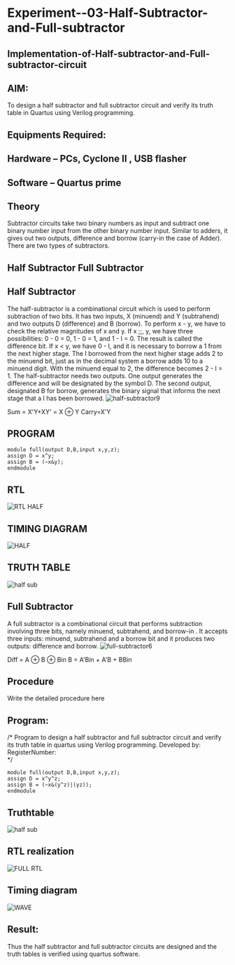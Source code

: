 # Experiment--03-Half-Subtractor-and-Full-subtractor
## Implementation-of-Half-subtractor-and-Full-subtractor-circuit
## AIM:
To design a half subtractor and full subtractor circuit and verify its truth table in Quartus using Verilog programming.

## Equipments Required:
## Hardware – PCs, Cyclone II , USB flasher
## Software – Quartus prime
## Theory
Subtractor circuits take two binary numbers as input and subtract one binary number input from the other binary number input. Similar to adders, it gives out two outputs, difference and borrow (carry-in the case of Adder). There are two types of subtractors.

## Half Subtractor Full Subtractor
## Half Subtractor
The half-subtractor is a combinational circuit which is used to perform subtraction of two bits. It has two inputs, X (minuend) and Y (subtrahend) and two outputs D (difference) and B (borrow). To perform x - y, we have to check the relative magnitudes of x and y. If x ;;, y, we have three possibilities: 0 - 0 = 0, 1 - 0 = 1, and 1 - I = 0. The result is called the difference bit. If x < y, we have 0 - I, and it is necessary to borrow a 1 from the next higher stage. The I borrowed from the next higher stage adds 2 to the minuend bit, just as in the decimal system a borrow adds 10 to a minuend digit. With the minuend equal to 2, the difference becomes 2 - I = 1. The half-subtractor needs two outputs. One output generates the difference and will be designated by the symbol D. The second output, designated B for borrow, generates the binary signal that informs the next stage that a I has been borrowed.
![half-subtractor9](https://user-images.githubusercontent.com/36288975/166112538-58c3bc7c-ee5d-4e6a-ac8d-8e8328efe27a.png)


Sum = X'Y+XY' = X ⊕ Y
Carry=X'Y
## PROGRAM
```
module full(output D,B,input x,y,z);
assign D = x^y;
assign B = (~x&y);
endmodule
```
## RTL
![RTL HALF](https://user-images.githubusercontent.com/94506182/192109865-592bad0e-af4e-40cb-8419-81ef86998cd7.jpeg)

## TIMING DIAGRAM
![HALF](https://user-images.githubusercontent.com/94506182/192109744-3ecd8923-59cb-41c5-8b96-dc1acd9a9639.jpeg)

## TRUTH TABLE
![half sub](https://user-images.githubusercontent.com/94506182/192109979-67a05886-01e5-42ce-98cf-d1d023c3ca35.jpeg)


##
## Full Subtractor
A full subtractor is a combinational circuit that performs subtraction involving three bits, namely minuend, subtrahend, and borrow-in . It accepts three inputs: minuend, subtrahend and a borrow bit and it produces two outputs: difference and borrow. 
![full-subtractor6](https://user-images.githubusercontent.com/36288975/166112541-24c68359-3de8-4674-ae22-8272ffc385ed.png)


Diff = A ⊕ B ⊕ Bin B = A'Bin + A'B + BBin

## Procedure



Write the detailed procedure here 


## Program:
/*
Program to design a half subtractor and full subtractor circuit and verify its truth table in quartus using Verilog programming.
Developed by: 
RegisterNumber:  
*/
~~~
module full(output D,B,input x,y,z);
assign D = x^y^z;
assign B = (~x&(y^z)|(yz));
endmodule
~~~

## Truthtable

![half sub](https://user-images.githubusercontent.com/94506182/192109998-a0feb81f-aef9-44f6-b84c-b26d4ab290f5.jpeg)


##  RTL realization
![FULL RTL](https://user-images.githubusercontent.com/94506182/192110100-983eddd9-6be6-4687-b2a0-d651e6158402.jpeg)


## Timing diagram 
![WAVE](https://user-images.githubusercontent.com/94506182/192110201-bf38d0c8-31a2-4856-9cd1-5e0449765ae0.jpeg)


## Result:
Thus the half subtractor and full subtractor circuits are designed and the truth tables is verified using quartus software.
